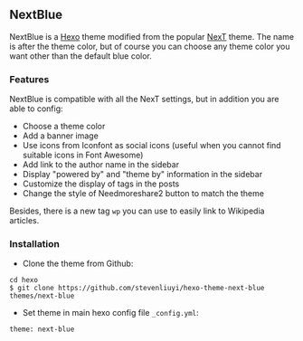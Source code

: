 ## NextBlue

NextBlue is a [Hexo](https://hexo.io/) theme modified from the popular [NexT](https://theme-next.org/) theme. The name is after the theme color, but of course you can choose any theme color you want other than the default blue color.

### Features
NextBlue is compatible with all the NexT settings, but in addition you are able to config:

- Choose a theme color
- Add a banner image
- Use icons from Iconfont as social icons (useful when you cannot find suitable icons in Font Awesome)
- Add link to the author name in the sidebar
- Display "powered by" and "theme by" information in the sidebar
- Customize the display of tags in the posts
- Change the style of Needmoreshare2 button to match the theme

Besides, there is a new tag `wp` you can use to easily link to Wikipedia articles.

### Installation

- Clone the theme from Github:
```
cd hexo
$ git clone https://github.com/stevenliuyi/hexo-theme-next-blue themes/next-blue
```

- Set theme in main hexo config file `_config.yml`:
```
theme: next-blue
```
